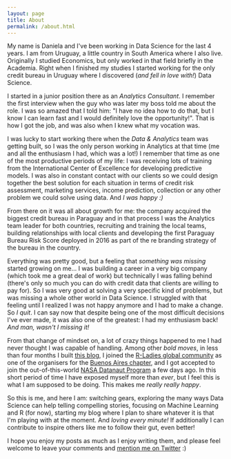 ```yaml
---
layout: page
title: About
permalink: /about.html
---
```


My name is Daniela and I've been working in Data Science for the last 4 years. I am from Uruguay, a little country in South America where I also live. Originally I studied Economics, but only worked in that field briefly in the Academia. Right when I finished my studies I started working for the only credit bureau in Uruguay where I discovered (*and fell in love with!*) Data Science. 

I started in a junior position there as an *Analytics Consultant*. I remember the first interview when the guy who was later my boss told me about the role. I was so amazed that I told him: "I have no idea how to do that, but I know I can learn fast and I would definitely love the opportunity!". That is how I got the job, and was also when I knew what my vocation was.

I was lucky to start working there when the *Data & Analytics* team was getting built, so I was the only person working in Analytics at that time (me and all the enthusiasm I had, which was a lot!) I remember that time as one of the most productive periods of my life: I was receiving lots of training from the International Center of Excellence for developing predictive models. I was also in constant contact with our clients so we could design together the best solution for each situation in terms of credit risk assessment, marketing services, income prediction, collection or any other problem we could solve using data. And *I was happy :)*

From there on it was all about growth for me: the company acquired the biggest credit bureau in Paraguay and in that process I was the Analytics team leader for both countries, recruiting and training the local teams, building relationships with local clients and developing the first Paraguay Bureau Risk Score deployed in 2016 as part of the re branding strategy of the bureau in the country.

Everything was pretty good, but a feeling that *something was missing* started growing on me... I was building a career in a very big company (which took me a great deal of work) but technically I was falling behind (there's only so much you can do with credit data that clients are willing to pay for). So I was very good at solving a very specific kind of problems, but was missing a whole other world in Data Science. I struggled with that feeling until I realized I was not happy anymore and I had to make a change. So *I quit*. I can say now that despite being one of the most difficult decisions I've ever made, it was also one of the greatest: I had my enthusiasm back! *And man, wasn't I missing it!*

From that change of mindset on, a lot of crazy things happened to me I had never thought I was capable of handling. Among other *bold moves*, in less than four months I built [this blog](https://d4tagirl.com/), I joined the [R-Ladies global community](https://rladies.org/) as one of the organisers for the [Buenos Aires chapter](https://www.meetup.com/rladies-buenos-aires/), and I got accepted to join the out-of-this-world [NASA Datanaut Program](https://open.nasa.gov/explore/datanauts/) a few days ago. In this short period of time I have exposed myself more than *ever*, but I feel this is what I am supposed to be doing. This makes me *really really happy*.

So this is me, and here I am: switching gears, exploring the many ways Data Science can help telling compelling stories, focusing on Machine Learning and R (for now), starting my blog where I plan to share whatever it is that I'm playing with at the moment. And *loving every minute!* If additionally I can contribute to inspire others like me to follow their gut, even better!

I hope you enjoy my posts as much as I enjoy writing them, and please feel welcome to leave your comments and [mention me on Twitter](https://twitter.com/intent/tweet?user_id=114258616) :) 

